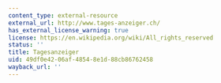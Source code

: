 ```yaml
---
content_type: external-resource
external_url: http://www.tages-anzeiger.ch/
has_external_license_warning: true
license: https://en.wikipedia.org/wiki/All_rights_reserved
status: ''
title: Tagesanzeiger
uid: 49df0e42-06af-4854-8e1d-88cb86762458
wayback_url: ''
---
```

